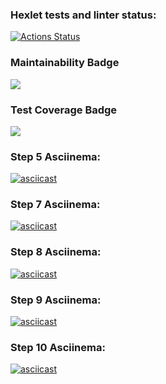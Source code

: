 ### Hexlet tests and linter status:
[![Actions Status](https://github.com/AAvchinnikova/java-project-71/actions/workflows/hexlet-check.yml/badge.svg)](https://github.com/AAvchinnikova/java-project-71/actions)

### Maintainability Badge
<a href="https://codeclimate.com/github/AAvchinnikova/java-project-71/maintainability"><img src="https://api.codeclimate.com/v1/badges/02a3838658a4757c80d5/maintainability" /></a>

### Test Coverage Badge
<a href="https://codeclimate.com/github/AAvchinnikova/java-project-71/test_coverage"><img src="https://api.codeclimate.com/v1/badges/02a3838658a4757c80d5/test_coverage" /></a>

### Step 5 Asciinema:
[![asciicast](https://asciinema.org/a/qW2odZjUj3h8KGY1TpVozyeq3.svg)](https://asciinema.org/a/qW2odZjUj3h8KGY1TpVozyeq3)

### Step 7 Asciinema:
[![asciicast](https://asciinema.org/a/BHNa4tRrKhRE3bwtGeQlFPYee.svg)](https://asciinema.org/a/BHNa4tRrKhRE3bwtGeQlFPYee)

### Step 8 Asciinema:
[![asciicast](https://asciinema.org/a/GWTQ30QnqVhO0tGRIfPjtG0t4.svg)](https://asciinema.org/a/GWTQ30QnqVhO0tGRIfPjtG0t4)

### Step 9 Asciinema:
[![asciicast](https://asciinema.org/a/W3R3RTqfXpTtUm91IgSlL03on.svg)](https://asciinema.org/a/W3R3RTqfXpTtUm91IgSlL03on)

### Step 10 Asciinema:
[![asciicast](https://asciinema.org/a/jjtPWh9Vt7PrJOtCLBGbcjXqU.svg)](https://asciinema.org/a/jjtPWh9Vt7PrJOtCLBGbcjXqU)
